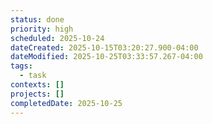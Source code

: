 ```yaml
---
status: done
priority: high
scheduled: 2025-10-24
dateCreated: 2025-10-15T03:20:27.900-04:00
dateModified: 2025-10-25T03:33:57.267-04:00
tags:
  - task
contexts: []
projects: []
completedDate: 2025-10-25
---
```


